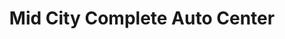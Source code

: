 ---
title: "Mid City Complete Auto Center"
url: /los-angeles/mid-city-complete-auto-center/
shop: car repair
---